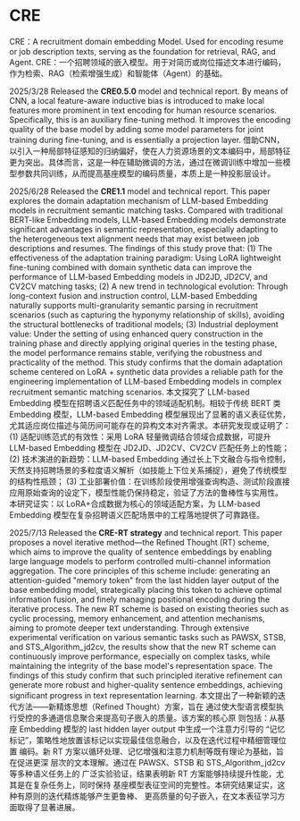 # CRE
  CRE：A recruitment domain embedding Model. Used for encoding resume or job description texts, serving as the foundation for retrieval, RAG, and Agent.
  CRE：一个招聘领域的嵌入模型。用于对简历或岗位描述文本进行编码，作为检索、RAG（检索增强生成）和智能体（Agent）的基础。

2025/3/28 Released the **CRE0.5.0** model and technical report.
    By means of CNN, a local feature-aware inductive bias is introduced to make local features more prominent in text encoding for human resource scenarios. Specifically, this is an auxiliary fine-tuning method. It improves the encoding quality of the base model by   adding some model parameters for joint training during fine-tuning, and is essentially a projection layer.
    借助CNN，以引入一种局部特征感知的归纳偏好，使在人力资源场景的文本编码中，局部特征更为突出。具体而言，这是一种在辅助微调的方法，通过在微调训练中增加一些模型参数共同训练，从而提高基座模型的编码质量，本质上是一种投影层设计。


2025/6/28 Released the **CRE1.1** model and technical report.
    This paper explores the domain adaptation mechanism of LLM-based Embedding models in recruitment semantic matching tasks. Compared with traditional BERT-like Embedding models, LLM-based Embedding models demonstrate significant advantages in semantic representation, especially adapting to the heterogeneous text alignment needs that may exist between job descriptions and resumes. The findings of this study prove that:
    (1) The effectiveness of the adaptation training paradigm: Using LoRA lightweight fine-tuning combined with domain synthetic data can improve the performance of LLM-based Embedding models in JD2JD, JD2CV, and CV2CV matching tasks;
    (2) A new trend in technological evolution: Through long-context fusion and instruction control, LLM-based Embedding naturally supports multi-granularity semantic parsing in recruitment scenarios (such as capturing the hyponymy relationship of skills), avoiding the structural bottlenecks of traditional models;
    (3) Industrial deployment value: Under the setting of using enhanced query construction in the training phase and directly applying original queries in the testing phase, the model performance remains stable, verifying the robustness and practicality of the method.
    This study confirms that the domain adaptation scheme centered on LoRA + synthetic data provides a reliable path for the engineering implementation of LLM-based Embedding models in complex recruitment semantic matching scenarios.
    本文探究了 LLM-based Embedding 模型在招聘语义匹配任务中的领域适配机制。相较于传统 BERT 类 Embedding 模型，LLM-based Embedding 模型展现出了显著的语义表征优势，尤其适应岗位描述与简历间可能存在的异构文本对齐需求。本研究发现或证明了： (1) 适配训练范式的有效性：采用 LoRA 轻量微调结合领域合成数据，可提升 LLM-based Embedding 模型在 JD2JD、JD2CV、CV2CV 匹配任务上的性能； (2) 技术演进的新趋势：LLM-based Embedding 通过长上下文融合与指令控制，天然支持招聘场景的多粒度语义解析（如技能上下位关系捕捉），避免了传统模型的结构性瓶颈； (3) 工业部署价值：在训练阶段使用增强查询构造、测试阶段直接应用原始查询的设定下，模型性能仍保持稳定，验证了方法的鲁棒性与实用性。 本研究证实：以 LoRA+合成数据为核心的领域适配方案，为 LLM-based Embedding 模型在复杂招聘语义匹配场景中的工程落地提供了可靠路径。


2025/7/13 Released the **CRE-RT strategy** and technical report.
    This paper proposes a novel iterative method—the Refined Thought (RT) scheme, which aims to improve the quality of sentence embeddings by enabling large language models to perform controlled multi-channel information aggregation. The core principles of this scheme include: generating an attention-guided "memory token" from the last hidden layer output of the base embedding model, strategically placing this token to achieve optimal information fusion, and finely managing positional encoding during the iterative process. The new RT scheme is based on existing theories such as cyclic processing, memory enhancement, and attention mechanisms, aiming to promote deeper text understanding. Through extensive experimental verification on various semantic tasks such as PAWSX, STSB, and STS_Algorithm_jd2cv, the results show that the new RT scheme can continuously improve performance, especially on complex tasks, while maintaining the integrity of the base model's representation space. The findings of this study confirm that such principled iterative refinement can generate more robust and higher-quality sentence embeddings, achieving significant progress in text representation learning.
    本文提出了一种新颖的迭代方法——新精炼思想（Refined Thought）方案，旨在 通过使大型语言模型执行受控的多通道信息聚合来提高句子嵌入的质量。该方案的核心原 则包括：从基座 Embedding 模型的 last hidden layer output 中生成一个注意力引导的 “记忆标记”，策略性地放置该标记以实现最佳信息融合，以及在迭代过程中精细管理位置 编码。新 RT 方案以循环处理、记忆增强和注意力机制等既有理论为基础，旨在促进更深 层次的文本理解。通过在 PAWSX、STSB 和 STS_Algorithm_jd2cv 等多种语义任务上的 广泛实验验证，结果表明新 RT 方案能够持续提升性能，尤其是在复杂任务上，同时保持 基座模型表征空间的完整性。本研究结果证实，这种有原则的迭代精炼能够产生更鲁棒、 更高质量的句子嵌入，在文本表征学习方面取得了显著进展。
